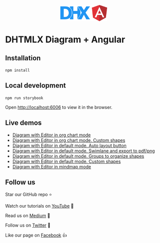 <p align="center">
  <a href="https://dhtmlx.github.io/angular-diagram-demo/?path=/story/org-chart-editor--img-card"><img src="https://raw.githubusercontent.com/DHTMLX/angular-suite-demo/master/public/logo.svg" width="150" heigh="55"></a>
</p>

# DHTMLX Diagram + Angular

## Installation

`npm install`

## Local development

`npm run storybook`

Open [http://localhost:6006](http://localhost:6006) to view it in the browser.

## Live demos

- [Diagram with Editor in org chart mode](https://dhtmlx.github.io/angular-diagram-demo/?path=/story/org-chart-editor--img-card)
- [Diagram with Editor in org chart mode. Custom shapes](https://dhtmlx.github.io/angular-diagram-demo/?path=/story/org-chart-editor--custom-chape)
- [Diagram with Editor in default mode. Auto layout button](https://dhtmlx.github.io/angular-diagram-demo/?path=/story/default-editor--autoplacement)
- [Diagram with Editor in default mode. Swimlane and export to pdf/png](https://dhtmlx.github.io/angular-diagram-demo/?path=/story/default-editor--swimlane)
- [Diagram with Editor in default mode. Groups to organize shapes](https://dhtmlx.github.io/angular-diagram-demo/?path=/story/default-editor--group)
- [Diagram with Editor in default mode. Custom shapes](https://dhtmlx.github.io/angular-diagram-demo/?path=/story/default-editor--custom-shape)
- [Diagram with Editor in mindmap mode](https://dhtmlx.github.io/angular-diagram-demo/?path=/story/mindmap-editor--emotions)

## Follow us

Star our GitHub repo :star:

Watch our tutorials on [YouTube](https://www.youtube.com/user/dhtmlx/videos) :eyes:

Read us on [Medium](https://medium.com/@dhtmlx) :newspaper:

Follow us on [Twitter](https://twitter.com/dhtmlx) :feet:

Like our page on [Facebook](https://www.facebook.com/dhtmlx/) :thumbsup:
